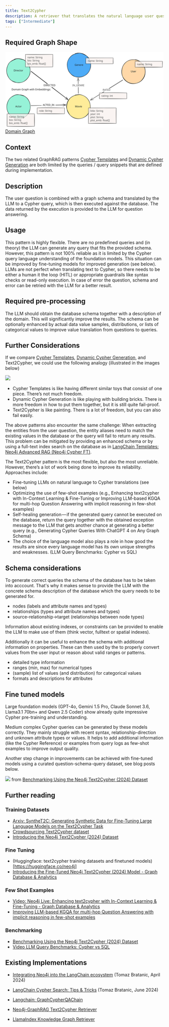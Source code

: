 ```yaml
---
title: Text2Cypher
description: A retriever that translates the natural language user question into a cypher query which is then executed.
tags: ["Intermediate"]
---
```


## Required Graph Shape

![Domain Graph](../../../../assets/images/domain-graph.svg)
[Domain Graph](/reference/knowledge-graph/domain-graph)

## Context

The two related GraphRAG patterns [Cypher Templates](/reference/graphrag/cypher-templates) and [Dynamic Cypher Generation](/reference/graphrag/dynamic-cypher-generation) are both limited by the queries / query snippets that are defined during implementation.

## Description

The user question is combined with a graph schema and translated by the LLM to a Cypher query, which is then executed against the database. 
The data returned by the execution is provided to the LLM for question answering.

## Usage

This pattern is highly flexible. 
There are no predefined queries and (in theory) the LLM can generate any query that fits the provided schema. 
However, this pattern is not 100% reliable as it is limited by the Cypher query language understanding of the foundation models. 
This situation can be improved by fine-tuning models for improved generation (see below).
LLMs are not perfect when translating text to Cypher, so there needs to be either a human it the loop (HITL) or appropriate guardrails like syntax checks or read-only execution.
In case of error the question, schema and error can be retried with the LLM for a better result.

## Required pre-processing

The LLM should obtain the database schema together with a description of the domain. 
This will significantly improve the results. 
The schema can be optionally enhanced by actual data value samples, distributions, or lists of categorical values to improve value translation from questions to queries.

## Further Considerations

If we compare [Cypher Templates](/reference/graphrag/cypher-templates), [Dynamic Cypher Generation](/reference/graphrag/dynamic-cypher-generation), and Text2Cypher, we could use the following analogy (illustrated in the images below)

![](https://dist.neo4j.com/wp-content/uploads/20240917100605/1mLD1YAwWzz14neLgHwi-Kg.png)

* Cypher Templates is like having different similar toys that consist of one piece. There’s not much freedom.
* Dynamic Cypher Generation is like playing with building bricks. There is more freedom in how to put them together, but it is still quite fail-proof.
* Text2Cypher is like painting. There is a lot of freedom, but you can also fail easily.

The above patterns also encounter the same challenge: When extracting the entities from the user question, the entity aliases need to match the existing values in the database or the query will fail to return any results. 
This problem can be mitigated by providing an enhanced schema or by using a full-text index search on the database as in [LangChain Templates: Neo4j Advanced RAG (Neo4j Cypher FT)](https://github.com/langchain-ai/langchain/blob/master/templates/neo4j-cypher-ft/neo4j_cypher_ft/chain.py).

The Text2Cypher pattern is the most flexible, but also the most unreliable. However, there’s a lot of work being done to improve its reliability. Approaches include:

* Fine-tuning LLMs on natural language to Cypher translations (see below)
* Optimizing the use of few-shot examples (e.g., Enhancing text2cypher with In-Context Learning & Fine-Tuning or Improving LLM-based KGQA for multi-hop Question Answering with implicit reasoning in few-shot examples)
* Self-healing generation — if the generated query cannot be executed on the database, return the query together with the obtained exception message to the LLM that gets another chance at generating a better query (e.g., Generating Cypher Queries With ChatGPT 4 on Any Graph Schema)
* The choice of the language model also plays a role in how good the results are since every language model has its own unique strengths and weaknesses. (LLM Query Benchmarks: Cypher vs SQL)

## Schema considerations

To generate correct queries the schema of the database has to be taken into acccount.
That's why it makes sense to provide the LLM with the concrete schema description of the database which the query needs to be generated for.

* nodes (labels and attribute names and types)
* relationships (types and attribute names and types)
* source-relationship->target (relationships between node types)

Information about existing indexes, or constraints can be provided to enable the LLM to make use of them (think vector, fulltext or spatial indexes).

Additionally it can be useful to enhance the schema with additional information on properties.
These can then used by the to properly convert values from the user input or reason about valid ranges or patterns.

* detailed type information
* ranges (min, max) for numerical types
* (sample) list of values (and distribution) for categorical values
* formats and descriptions for attributes

<!-- See [Graph Schema Representation](/concepts/graph-schema) -->

## Fine tuned models

Large foundation models (GPT-4o, Gemini 1.5 Pro, Claude Sonnet 3.6, Llama3.1 70bn+ and Qwen 2.5 Coder) show already quite impressive Cypher pre-training and understanding.

Medium complex Cypher queries can be generated by these models correctly.
They mainly struggle with recent syntax, relationship-direction and unknown attribute types or values.
It helps to add additional information (like the Cypher Reference) or examples from query logs as few-shot examples to improve output quality.

Another step change in improvements can be achieved with fine-tuned models using a curated question-schema-query dataset, see blog posts below.

![](https://dist.neo4j.com/wp-content/uploads/20241113101049/1KCzBmxnyZpENtvjk2ZdW7A.png) 
from [Benchmarking Using the Neo4j Text2Cypher (2024) Dataset](https://neo4j.com/developer-blog/benchmarking-neo4j-text2cypher-dataset/)


## Further reading

### Training Datasets

- [Arxiv: SyntheT2C: Generating Synthetic Data for Fine-Tuning Large Language Models on the Text2Cypher Task](https://arxiv.org/abs/2406.10710)
- [Crowdsourcing Text2Cypher dataset](https://bratanic-tomaz.medium.com/crowdsourcing-text2cypher-dataset-e65ba51916d4)
- [Introducing the Neo4j Text2Cypher (2024) Dataset](https://neo4j.com/developer-blog/introducing-neo4j-text2cypher-dataset/)

### Fine Tuning

- (Huggingface: text2cypher training datasets and finetuned models)[https://huggingface.co/neo4j]
- [Introducing the Fine-Tuned Neo4j Text2Cypher (2024) Model - Graph Database & Analytics](https://neo4j.com/developer-blog/fine-tuned-text2cypher-2024-model/)

### Few Shot Examples

- [Video: Neo4j Live: Enhancing text2cypher with In-Context Learning & Fine-Tuning - Graph Database & Analytics](https://neo4j.com/videos/neo4j-live-enhancing-text2cypher-with-in-context-learning-fine-tuning/)
- [Improving LLM-based KGQA for multi-hop Question Answering with implicit reasoning in few-shot examples](https://aclanthology.org/2024.kallm-1.13.pdf)

### Benchmarking

- [Benchmarking Using the Neo4j Text2Cypher (2024) Dataset](https://neo4j.com/developer-blog/benchmarking-neo4j-text2cypher-dataset/)
- [Video LLM Query Benchmarks: Cypher vs SQL](https://www.youtube.com/watch?v=YbJVq8ZOsaM)

## Existing Implementations

- [Integrating Neo4j into the LangChain ecosystem](https://towardsdatascience.com/integrating-neo4j-into-the-langchain-ecosystem-df0e988344d2) (Tomaz Bratanic, April 2024)
- [LangChain Cypher Search: Tips & Tricks](https://neo4j.com/developer-blog/langchain-cypher-search-tips-tricks/) (Tomaz Bratanic, June 2024)

- [Langchain: GraphCypherQAChain](https://python.langchain.com/v0.2/docs/integrations/providers/neo4j/#graphcypherqachain)
- [Neo4j-GraphRAG Text2Cypher Retriever](https://neo4j.com/docs/neo4j-graphrag-python/current/user_guide_rag.html#text2cypher-retriever)
- [LlamaIndex Knowledge Graph Retriever](https://docs.llamaindex.ai/en/stable/examples/query_engine/knowledge_graph_rag_query_engine/#include-nl2graphquery-as-context-in-graph-rag)
